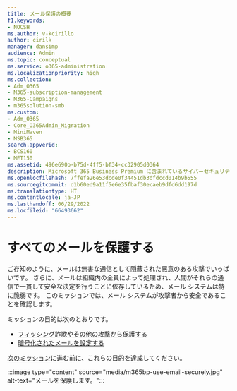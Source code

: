 ```yaml
---
title: メール保護の概要
f1.keywords:
- NOCSH
ms.author: v-kcirillo
author: cirilk
manager: dansimp
audience: Admin
ms.topic: conceptual
ms.service: o365-administration
ms.localizationpriority: high
ms.collection:
- Adm_O365
- M365-subscription-management
- M365-Campaigns
- m365solution-smb
ms.custom:
- Adm_O365
- Core_O365Admin_Migration
- MiniMaven
- MSB365
search.appverid:
- BCS160
- MET150
ms.assetid: 496e690b-b75d-4ff5-bf34-cc32905d0364
description: Microsoft 365 Business Premium に含まれているサイバーセキュリティ ツールを使用して、マルウェア、フィッシング、およびその他の悪意のあるサイバー攻撃からメールを保護するようにチームをトレーニングする方法の概要。
ms.openlocfilehash: 7ffefa26e53dcde0f34451db3dfdccd014b9b555
ms.sourcegitcommit: d1b60ed9a11f5e6e35fbaf30ecaeb9dfd6dd197d
ms.translationtype: HT
ms.contentlocale: ja-JP
ms.lasthandoff: 06/29/2022
ms.locfileid: "66493662"
---
```

# <a name="protect-all-email"></a>すべてのメールを保護する

ご存知のように、メールは無害な通信として隠蔽された悪意のある攻撃でいっぱいです。 さらに、メールは組織内の全員によって処理され、人間がそれらの通信で一貫して安全な決定を行うことに依存しているため、メール システムは特に脆弱です。 このミッションでは、メール システムが攻撃者から安全であることを確認します。 

ミッションの目的は次のとおりです。

- [フィッシング詐欺やその他の攻撃から保護する](m365bp-avoid-phishing-and-attacks.md)
- [暗号化されたメールを設定する](send-encrypted-email.md)

[次のミッション](m365bp-collaborate-share-securely.md)に進む前に、これらの目的を達成してください。

:::image type="content" source="media/m365bp-use-email-securely.jpg" alt-text="メールを保護します。":::

